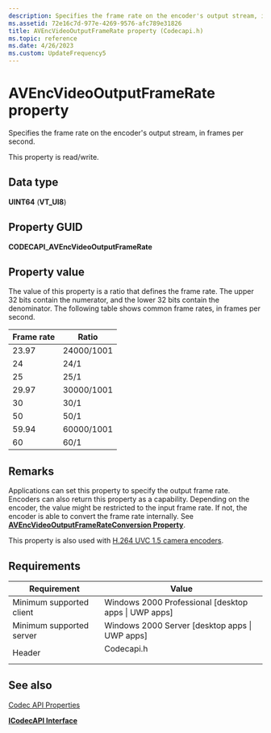 ```yaml
---
description: Specifies the frame rate on the encoder's output stream, in frames per second.
ms.assetid: 72e16c7d-977e-4269-9576-afc789e31826
title: AVEncVideoOutputFrameRate property (Codecapi.h)
ms.topic: reference
ms.date: 4/26/2023
ms.custom: UpdateFrequency5
---
```


# AVEncVideoOutputFrameRate property



Specifies the frame rate on the encoder's output stream, in frames per second.

This property is read/write.

## Data type

**UINT64** (**VT\_UI8**)

## Property GUID

**CODECAPI\_AVEncVideoOutputFrameRate**

## Property value

The value of this property is a ratio that defines the frame rate. The upper 32 bits contain the numerator, and the lower 32 bits contain the denominator. The following table shows common frame rates, in frames per second.



| Frame rate | Ratio      |
|------------|------------|
| 23.97      | 24000/1001 |
| 24         | 24/1       |
| 25         | 25/1       |
| 29.97      | 30000/1001 |
| 30         | 30/1       |
| 50         | 50/1       |
| 59.94      | 60000/1001 |
| 60         | 60/1       |



 

## Remarks

Applications can set this property to specify the output frame rate. Encoders can also return this property as a capability. Depending on the encoder, the value might be restricted to the input frame rate. If not, the encoder is able to convert the frame rate internally. See [**AVEncVideoOutputFrameRateConversion Property**](avencvideooutputframerateconversion-property.md).

This property is also used with [H.264 UVC 1.5 camera encoders](/windows/desktop/medfound/camera-encoder-h264-uvc-1-5).

## Requirements



| Requirement | Value |
|-------------------------------------|---------------------------------------------------------------------------------------|
| Minimum supported client<br/> | Windows 2000 Professional \[desktop apps \| UWP apps\]<br/>                     |
| Minimum supported server<br/> | Windows 2000 Server \[desktop apps \| UWP apps\]<br/>                           |
| Header<br/>                   | <dl> <dt>Codecapi.h</dt> </dl> |



## See also

<dl> <dt>

[Codec API Properties](codec-api-properties.md)
</dt> <dt>

[**ICodecAPI Interface**](/windows/desktop/api/Strmif/nn-strmif-icodecapi)
</dt> </dl>

 

